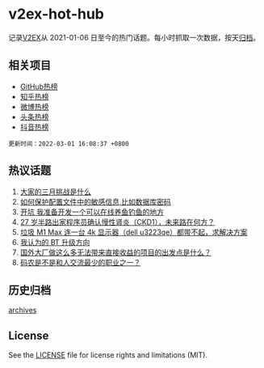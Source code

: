 # v2ex-hot-hub

 记录[V2EX](https://www.v2ex.com/)从 2021-01-06 日至今的热门话题。每小时抓取一次数据，按天[归档](archives)。
 
 ## 相关项目

- [GitHub热榜](https://github.com/snaildev/github-hot-hub)
- [知乎热榜](https://github.com/snaildev/zhihu-hot-hub)
- [微博热榜](https://github.com/snaildev/weibo-hot-hub)
- [头条热榜](https://github.com/snaildev/toutiao-hot-hub)
- [抖音热榜](https://github.com/snaildev/douyin-hot-hub)


 `更新时间：2022-03-01 16:08:37 +0800`

## 热议话题

1. [大家的三月挑战是什么](https://www.v2ex.com/t/837055)
1. [如何保护配置文件中的敏感信息,比如数据库密码](https://www.v2ex.com/t/836944)
1. [开坑 我准备开发一个可以在线养鱼钓鱼的地方](https://www.v2ex.com/t/837070)
1. [27 岁半路出家程序员确认慢性肾炎（CKD1），未来路在何方？](https://www.v2ex.com/t/837009)
1. [垃圾 M1 Max 连一台 4k 显示器（dell u3223qe）都带不起，求解决方案](https://www.v2ex.com/t/837082)
1. [我认为的 BT 升级方向](https://www.v2ex.com/t/836993)
1. [国外大厂做这么多无法带来直接收益的项目的出发点是什么？](https://www.v2ex.com/t/837145)
1. [码农是不是和人交流最少的职业之一？](https://www.v2ex.com/t/837024)

## 历史归档

[archives](archives)

## License

See the [LICENSE](LICENSE) file for license rights and limitations (MIT).
